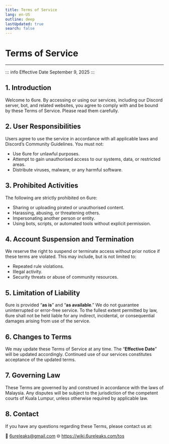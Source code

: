 ```yaml
---
title: Terms of Service
lang: en-US
outline: deep
lastUpdated: true
search: false
---
```

# Terms of Service
---
::: info Effective Date
September 9, 2025
:::

## 1. Introduction  
Welcome to 6ure. By accessing or using our services, including our Discord server, bot, and related websites, you agree to comply with and be bound by these Terms of Service. Please read them carefully.  

## 2. User Responsibilities  
Users agree to use the service in accordance with all applicable laws and Discord’s Community Guidelines. You must not:  
- Use 6ure for unlawful purposes.  
- Attempt to gain unauthorised access to our systems, data, or restricted areas.  
- Distribute viruses, malware, or any harmful software.  
## 3. Prohibited Activities  
The following are strictly prohibited on 6ure:  
- Sharing or uploading pirated or unauthorised content.  
- Harassing, abusing, or threatening others.  
- Impersonating another person or entity.  
- Using bots, scripts, or automated tools without explicit permission.  
## 4. Account Suspension and Termination  
We reserve the right to suspend or terminate access without prior notice if these terms are violated. This may include, but is not limited to:  
- Repeated rule violations.  
- Illegal activity.  
- Security threats or abuse of community resources.  
## 5. Limitation of Liability  
6ure is provided “**as is**” and “**as available**.” We do not guarantee uninterrupted or error-free service. To the fullest extent permitted by law, 6ure shall not be held liable for any indirect, incidental, or consequential damages arising from use of the service.  
## 6. Changes to Terms  
We may update these Terms of Service at any time. The “**Effective Date**” will be updated accordingly. Continued use of our services constitutes acceptance of the updated terms.  
## 7. Governing Law  
These Terms are governed by and construed in accordance with the laws of Malaysia. Any disputes will be subject to the jurisdiction of the competent courts of Kuala Lumpur, unless otherwise required by applicable law.  
## 8. Contact  
If you have any questions regarding these Terms, please contact us at:  

📧 6ureleaks@gmail.com
🌐 https://wiki.6ureleaks.com/tos

